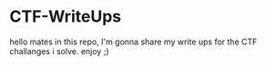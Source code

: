 # CTF-WriteUps
hello mates
in this repo, I'm gonna share my write ups for the CTF challanges i solve.
enjoy ;)
